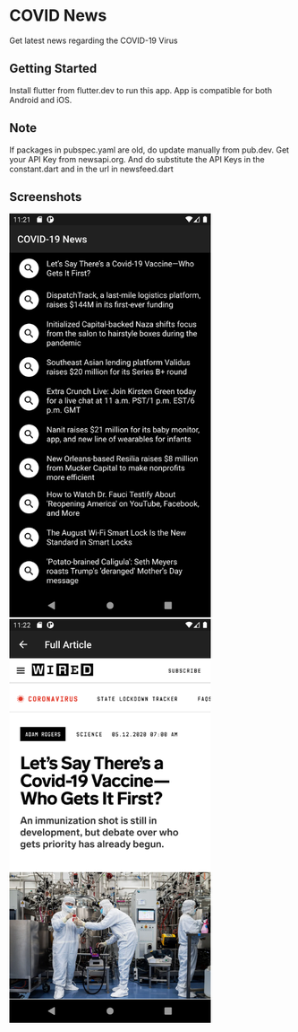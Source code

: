 # COVID News

Get latest news regarding the COVID-19 Virus

## Getting Started

Install flutter from flutter.dev to run this app. App is compatible for both Android and iOS.

## Note

If packages in pubspec.yaml are old, do update manually from pub.dev. Get your API Key from newsapi.org. And do substitute the API Keys in the constant.dart and in the url in newsfeed.dart

## Screenshots
<img src= "images/front.png" width="360" height="720" > <img src= "images/article.png" width="360" height="720" >

